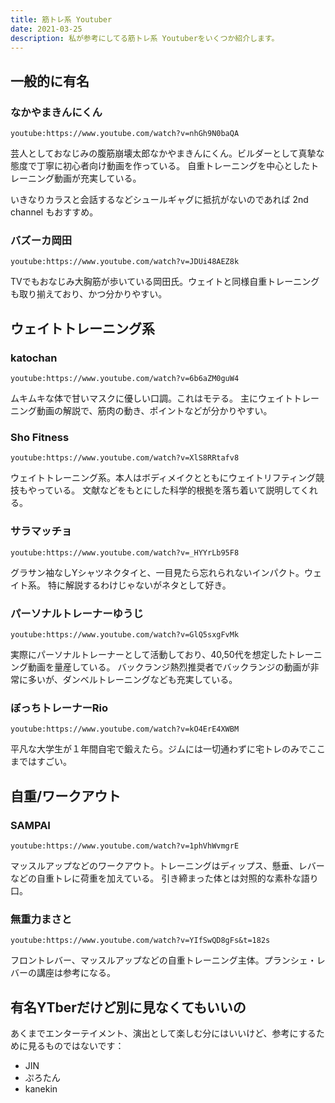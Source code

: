 ```yaml
---
title: 筋トレ系 Youtuber
date: 2021-03-25
description: 私が参考にしてる筋トレ系 Youtuberをいくつか紹介します。
---
```


## 一般的に有名

### なかやまきんにくん
`youtube:https://www.youtube.com/watch?v=nhGh9N0baQA`

芸人としておなじみの腹筋崩壊太郎なかやまきんにくん。ビルダーとして真摯な態度で丁寧に初心者向け動画を作っている。
自重トレーニングを中心としたトレーニング動画が充実している。

いきなりカラスと会話するなどシュールギャグに抵抗がないのであれば 2nd channel もおすすめ。

### バズーカ岡田
`youtube:https://www.youtube.com/watch?v=JDUi48AEZ8k`

TVでもおなじみ大胸筋が歩いている岡田氏。ウェイトと同様自重トレーニングも取り揃えており、かつ分かりやすい。

## ウェイトトレーニング系
### katochan
`youtube:https://www.youtube.com/watch?v=6b6aZM0guW4`

ムキムキな体で甘いマスクに優しい口調。これはモテる。
主にウェイトトレーニング動画の解説で、筋肉の動き、ポイントなどが分かりやすい。

### Sho Fitness
`youtube:https://www.youtube.com/watch?v=XlS8RRtafv8`

ウェイトトレーニング系。本人はボディメイクとともにウェイトリフティング競技もやっている。
文献などをもとにした科学的根拠を落ち着いて説明してくれる。

### サラマッチョ
`youtube:https://www.youtube.com/watch?v=_HYYrLb95F8`

グラサン袖なしYシャツネクタイと、一目見たら忘れられないインパクト。ウェイト系。
特に解説するわけじゃないがネタとして好き。

### パーソナルトレーナーゆうじ
`youtube:https://www.youtube.com/watch?v=GlQ5sxgFvMk`

実際にパーソナルトレーナーとして活動しており、40,50代を想定したトレーニング動画を量産している。
バックランジ熱烈推奨者でバックランジの動画が非常に多いが、ダンベルトレーニングなども充実している。

### ぼっちトレーナーRio
`youtube:https://www.youtube.com/watch?v=kO4ErE4XWBM`

平凡な大学生が１年間自宅で鍛えたら。ジムには一切通わずに宅トレのみでここまではすごい。

## 自重/ワークアウト
### SAMPAI
`youtube:https://www.youtube.com/watch?v=1phVhWvmgrE`

マッスルアップなどのワークアウト。トレーニングはディップス、懸垂、レバーなどの自重トレに荷重を加えている。
引き締まった体とは対照的な素朴な語り口。

### 無重力まさと
`youtube:https://www.youtube.com/watch?v=YIfSwQD8gFs&t=182s`

フロントレバー、マッスルアップなどの自重トレーニング主体。プランシェ・レバーの講座は参考になる。

## 有名YTberだけど別に見なくてもいいの

あくまでエンターテイメント、演出として楽しむ分にはいいけど、参考にするために見るものではないです：

- JIN
- ぷろたん
- kanekin




